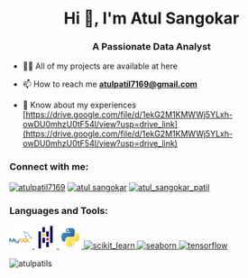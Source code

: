 <h1 align="center">Hi 👋, I'm Atul Sangokar</h1>
<h3 align="center">A Passionate Data Analyst </h3>

- 👨‍💻 All of my projects are available at here

- 📫 How to reach me **atulpatil7169@gmail.com**

- 📄 Know about my experiences [https://drive.google.com/file/d/1ekG2M1KMWWj5YLxh-owDU0mhzU0tF54l/view?usp=drive_link](https://drive.google.com/file/d/1ekG2M1KMWWj5YLxh-owDU0mhzU0tF54l/view?usp=drive_link)

<h3 align="left">Connect with me:</h3>
<p align="left">
<a href="https://twitter.com/atulpatil7169" target="blank"><img align="center" src="https://raw.githubusercontent.com/rahuldkjain/github-profile-readme-generator/master/src/images/icons/Social/twitter.svg" alt="atulpatil7169" height="30" width="40" /></a>
<a href="https://linkedin.com/in/atul sangokar" target="blank"><img align="center" src="https://raw.githubusercontent.com/rahuldkjain/github-profile-readme-generator/master/src/images/icons/Social/linked-in-alt.svg" alt="atul sangokar" height="30" width="40" /></a>
<a href="https://instagram.com/atul_sangokar_patil" target="blank"><img align="center" src="https://raw.githubusercontent.com/rahuldkjain/github-profile-readme-generator/master/src/images/icons/Social/instagram.svg" alt="atul_sangokar_patil" height="30" width="40" /></a>
</p>

<h3 align="left">Languages and Tools:</h3>
<p align="left"> <a href="https://www.mysql.com/" target="_blank" rel="noreferrer"> <img src="https://raw.githubusercontent.com/devicons/devicon/master/icons/mysql/mysql-original-wordmark.svg" alt="mysql" width="40" height="40"/> </a> <a href="https://pandas.pydata.org/" target="_blank" rel="noreferrer"> <img src="https://raw.githubusercontent.com/devicons/devicon/2ae2a900d2f041da66e950e4d48052658d850630/icons/pandas/pandas-original.svg" alt="pandas" width="40" height="40"/> </a> <a href="https://www.python.org" target="_blank" rel="noreferrer"> <img src="https://raw.githubusercontent.com/devicons/devicon/master/icons/python/python-original.svg" alt="python" width="40" height="40"/> </a> <a href="https://scikit-learn.org/" target="_blank" rel="noreferrer"> <img src="https://upload.wikimedia.org/wikipedia/commons/0/05/Scikit_learn_logo_small.svg" alt="scikit_learn" width="40" height="40"/> </a> <a href="https://seaborn.pydata.org/" target="_blank" rel="noreferrer"> <img src="https://seaborn.pydata.org/_images/logo-mark-lightbg.svg" alt="seaborn" width="40" height="40"/> </a> <a href="https://www.tensorflow.org" target="_blank" rel="noreferrer"> <img src="https://www.vectorlogo.zone/logos/tensorflow/tensorflow-icon.svg" alt="tensorflow" width="40" height="40"/> </a> </p>

<p><img align="center" src="https://github-readme-stats.vercel.app/api/top-langs?username=atulpatils&show_icons=true&locale=en&layout=compact" alt="atulpatils" /></p>
